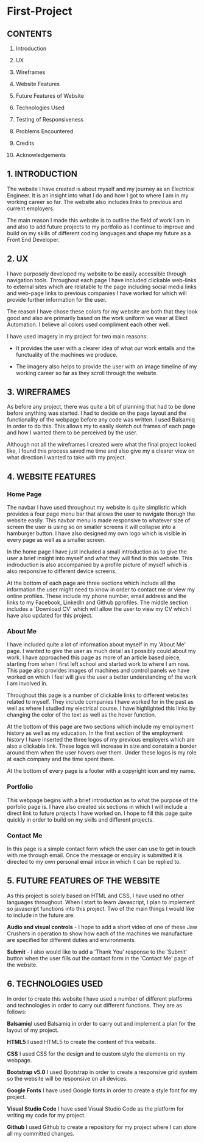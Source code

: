 # First-Project

## CONTENTS

1. Introduction

2. UX

3. Wireframes

4. Website Features

5. Future Features of Website

6. Technologies Used

7. Testing of Responsiveness

8. Problems Encountered

9. Credits

10. Acknowledgements

## 1. INTRODUCTION

The website I have created is about myself and my journey as an Electrical Engineer. It is an insight into what I do and how I got to where I am
in my working career so far. The website also includes links to previous and current employers.

The main reason I made this website is to outline the field of work I am in and also to add future projects to my portfolio as I continue to improve and build on my skills of different coding languages and shape my future as a Front End Developer.

## 2. UX

I have purposely developed my website to be easily accessible through navigation tools. Throughout each page I have included clickable web-links to external sites which are relatable to the page including social media links and web-page links to previous companies I have worked for which will provide further information for the user.

The reason I have chose these colors for my website are both that they look good and also are primarily based on the work uniform we wear at Elect Automation. I believe all colors used compliment each other well.

I have used imagery in my project for two main reasons:

* It provides the user with a clearer idea of what our work entails and the functuality of the machines we produce.

* The imagery also helps to provide the user with an image timeline of my working career so far as they scroll through the website.

## 3. WIREFRAMES

As before any project, there was quite a bit of planning that had to be done before anything was started. I had to decide on the page layout and the functionality of the webpage before any code was written. I used Balsamiq in order to do this. This allows my to easily sketch out frames of each page and how I wanted them to be perceived by the user.

Although not all the wireframes I created were what the final project looked like, I found this process saved me time and also give my a clearer view on what direction I wanted to take with my project.

## 4. WEBSITE FEATURES

### Home Page

The navbar I have used throughout my website is quite simplistic which provides a four page menu bar that allows the user to navigate thorugh the website easily. This navbar menu is made responsive to whatever size of screen the user is using so on smaller screens it will collapse into a hamburger button. I have also designed my own logo which is visible in every page as well as a smaller screen.

In the home page I have just included a small introduction as to give the user a brief insight into myself and what they will find in this
website. This indroduction is also accompanied by a profile picture of myself which is also responsive to different device screens.

At the bottom of each page are three sections which include all the information the user might need to know in order to contact me or view my online profiles. These include my phone number, email address and the links to my Facebook, LinkedIn and Github pprofiles. The middle section includes a 'Download CV' which will allow the user to view my CV which I have also updated for this project.

### About Me

I have included quite a lot of information about myself in my 'About Me' page. I wanted to give the user as much detail as I possibly could about my work. I have approached this page as more of an article based piece, starting from when I first left school and started work to where I am now. This page also provides images of machines and control panels we have worked on which I feel will give the user a better understanding of the work I am involved in.

Throughout this page is a number of clickable links to different websites related to myself. They include companies I have worked for in the past as well as where I studied my electrical course. I have highlighted this links by changing the color of the text as well as the hover function.

At the bottom of this page are two sections which include my employment history as well as my education. In the first section of the employment history I have inserted the three logos of my previous employers which are also a clickable link. These logos will increase in size and conatain a border around them when the user hovers over them. Under these logos is my role at each company and the time spent there.

At the bottom of every page is a footer with a copyright icon and my name.

### Portfolio

This webpage begins with a brief introduction as to what the purpose of the porfolio page is. I have also created six sections in which I will include a direct link to future projects I have worked on. I hope to fill this page quite quickly in order to build on my skills and different projects.

### Contact Me

In this page is a simple contact form which the user can use to get in touch with me through email. Once the message or enquiry is submitted it is directed to my own personal email inbox in which it can be replied to.

## 5. FUTURE FEATURES OF THE WEBSITE

As this project is solely based on HTML and CSS, I have used no other languages throughout. When I start to learn Javascript, I plan to implement so javascript functions into this project. Two of the main things I would like to include in the future are:

**Audio and visual controls** - I hope to add a short video of one of these Jaw Crushers in operation to show how each of the machines we manufacture are specified for different duties and environments.

**Submit** - I also would like to add a 'Thank You' response to the 'Submit' button when the user fills out the contact form in the 'Contact Me' page of the website.

## 6. TECHNOLOGIES USED

In order to create this website I have used a number of different platforms and technologies in order to carry out different functions. They are as follows:

**Balsamiq**I used Balsamiq in order to carry out and implement a plan for the layout of my project.

**HTML5** I used HTML5 to create the content of this website.

**CSS** I used CSS for the design and to custom style the elements on my webpage.

**Bootstrap v5.0** I used Bootstrap in order to create a responsive grid system so the website will be responsive on all devices.

**Google Fonts** I have used Google fonts in order to create a style font for my project.

**Visual Studio Code** I have used Visual Studio Code as the platform for writing my code for my project.

**Github** I used Github to create a repository for my project where I can store all my committed changes.





